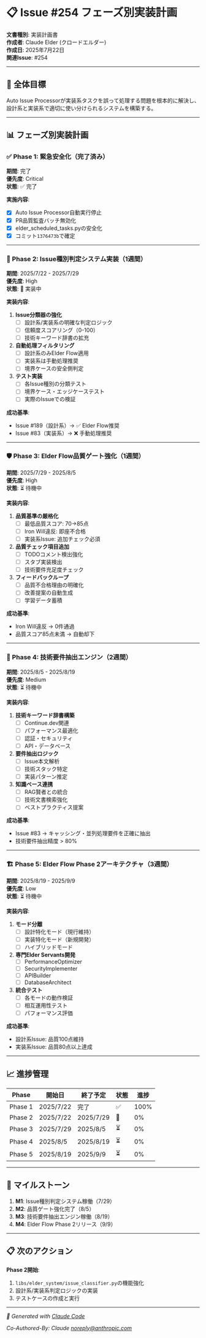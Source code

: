 # 📋 Issue #254 フェーズ別実装計画

**文書種別**: 実装計画書  
**作成者**: Claude Elder (クロードエルダー)  
**作成日**: 2025年7月22日  
**関連Issue**: #254  

---

## 🎯 全体目標
Auto Issue Processorが実装系タスクを誤って処理する問題を根本的に解決し、設計系と実装系で適切に使い分けられるシステムを構築する。

---

## 📊 フェーズ別実装計画

### ✅ Phase 1: 緊急安全化（完了済み）
**期間**: 完了  
**優先度**: Critical  
**状態**: ✅ 完了

**実施内容**:
- [x] Auto Issue Processor自動実行停止
- [x] PR品質監査バッチ無効化
- [x] elder_scheduled_tasks.pyの安全化
- [x] コミット`1376473b`で確定

---

### 🚀 Phase 2: Issue種別判定システム実装（1週間）
**期間**: 2025/7/22 - 2025/7/29  
**優先度**: High  
**状態**: 🔄 実装中

**実装内容**:
1. **Issue分類器の強化**
   - [ ] 設計系/実装系の明確な判定ロジック
   - [ ] 信頼度スコアリング（0-100）
   - [ ] 技術キーワード辞書の拡充

2. **自動処理フィルタリング**
   - [ ] 設計系のみElder Flow適用
   - [ ] 実装系は手動処理推奨
   - [ ] 境界ケースの安全側判定

3. **テスト実装**
   - [ ] 各Issue種別の分類テスト
   - [ ] 境界ケース・エッジケーステスト
   - [ ] 実際のIssueでの検証

**成功基準**:
- Issue #189（設計系）→ ✅ Elder Flow推奨
- Issue #83（実装系）→ ❌ 手動処理推奨

---

### 🛡️ Phase 3: Elder Flow品質ゲート強化（1週間）
**期間**: 2025/7/29 - 2025/8/5  
**優先度**: High  
**状態**: ⏳ 待機中

**実装内容**:
1. **品質基準の厳格化**
   - [ ] 最低品質スコア: 70→85点
   - [ ] Iron Will違反: 即座不合格
   - [ ] 実装系Issue: 追加チェック必須

2. **品質チェック項目追加**
   - [ ] TODOコメント検出強化
   - [ ] スタブ実装検出
   - [ ] 技術要件充足度チェック

3. **フィードバックループ**
   - [ ] 品質不合格理由の明確化
   - [ ] 改善提案の自動生成
   - [ ] 学習データ蓄積

**成功基準**:
- Iron Will違反 → 0件通過
- 品質スコア85点未満 → 自動却下

---

### 🔧 Phase 4: 技術要件抽出エンジン（2週間）
**期間**: 2025/8/5 - 2025/8/19  
**優先度**: Medium  
**状態**: ⏳ 待機中

**実装内容**:
1. **技術キーワード辞書構築**
   - [ ] Continue.dev関連
   - [ ] パフォーマンス最適化
   - [ ] 認証・セキュリティ
   - [ ] API・データベース

2. **要件抽出ロジック**
   - [ ] Issue本文解析
   - [ ] 技術スタック特定
   - [ ] 実装パターン推定

3. **知識ベース連携**
   - [ ] RAG賢者との統合
   - [ ] 技術文書検索強化
   - [ ] ベストプラクティス提案

**成功基準**:
- Issue #83 → キャッシング・並列処理要件を正確に抽出
- 技術要件抽出精度 > 80%

---

### 🏗️ Phase 5: Elder Flow Phase 2アーキテクチャ（3週間）
**期間**: 2025/8/19 - 2025/9/9  
**優先度**: Low  
**状態**: ⏳ 待機中

**実装内容**:
1. **モード分離**
   - [ ] 設計特化モード（現行維持）
   - [ ] 実装特化モード（新規開発）
   - [ ] ハイブリッドモード

2. **専門Elder Servants開発**
   - [ ] PerformanceOptimizer
   - [ ] SecurityImplementer
   - [ ] APIBuilder
   - [ ] DatabaseArchitect

3. **統合テスト**
   - [ ] 各モードの動作検証
   - [ ] 相互運用性テスト
   - [ ] パフォーマンス評価

**成功基準**:
- 設計系Issue: 品質100点維持
- 実装系Issue: 品質80点以上達成

---

## 📈 進捗管理

| Phase | 開始日 | 終了予定 | 状態 | 進捗 |
|-------|--------|----------|------|------|
| Phase 1 | 2025/7/22 | 完了 | ✅ | 100% |
| Phase 2 | 2025/7/22 | 2025/7/29 | 🔄 | 0% |
| Phase 3 | 2025/7/29 | 2025/8/5 | ⏳ | 0% |
| Phase 4 | 2025/8/5 | 2025/8/19 | ⏳ | 0% |
| Phase 5 | 2025/8/19 | 2025/9/9 | ⏳ | 0% |

---

## 🎯 マイルストーン

1. **M1**: Issue種別判定システム稼働（7/29）
2. **M2**: 品質ゲート強化完了（8/5）
3. **M3**: 技術要件抽出エンジン稼働（8/19）
4. **M4**: Elder Flow Phase 2リリース（9/9）

---

## 📋 次のアクション

**Phase 2開始**:
1. `libs/elder_system/issue_classifier.py`の機能強化
2. 設計系/実装系判定ロジックの実装
3. テストケースの作成と実行

---
*🤖 Generated with [Claude Code](https://claude.ai/code)*

*Co-Authored-By: Claude <noreply@anthropic.com>*